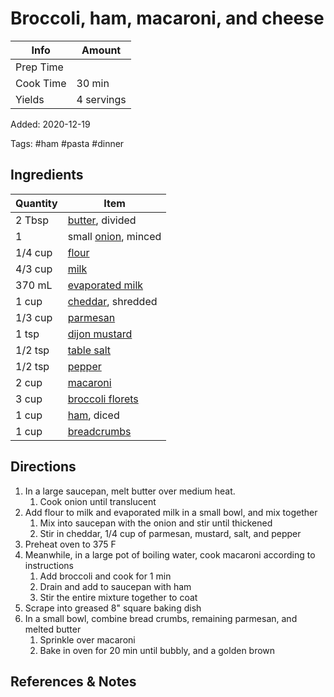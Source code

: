 # Broccoli, ham, macaroni, and cheese

| Info      | Amount     |
| --------- | ---------- |
| Prep Time |            |
| Cook Time | 30 min     |
| Yields    | 4 servings |

Added: 2020-12-19

Tags: #ham #pasta #dinner

## Ingredients

| Quantity | Item                                                  |
| -------- | ----------------------------------------------------- |
| 2 Tbsp   | [butter](../_ingredients/butter.md), divided          |
| 1        | small [onion](../_ingredients/onion.md), minced       |
| 1/4 cup  | [flour](../_ingredients/flour.md)                     |
| 4/3 cup  | [milk](../_ingredients/milk.md)                       |
| 370 mL   | [evaporated milk](../_ingredients/evaporated-milk.md) |
| 1 cup    | [cheddar](../_ingredients/cheddar.md), shredded       |
| 1/3 cup  | [parmesan](../_ingredients/parmesan.md)               |
| 1 tsp    | [dijon mustard](../_ingredients/dijon%20mustard.md)   |
| 1/2 tsp  | [table salt](../_ingredients/table%20salt.md)         |
| 1/2 tsp  | [pepper](../_ingredients/pepper.md)                   |
| 2 cup    | [macaroni](../_ingredients/macaroni.md)               |
| 3 cup    | [broccoli florets](../_ingredients/broccoli.md)       |
| 1 cup    | [ham](../_ingredients/ham.md), diced                  |
| 1 cup    | [breadcrumbs](../_ingredients/breadcrumbs.md)         |

## Directions

1. In a large saucepan, melt butter over medium heat.
    1. Cook onion until translucent
2. Add flour to milk and evaporated milk in a small bowl, and mix together
    1. Mix into saucepan with the onion and stir until thickened
    2. Stir in cheddar, 1/4 cup of parmesan, mustard, salt, and pepper
3. Preheat oven to 375 F
4. Meanwhile, in a large pot of boiling water, cook macaroni according to instructions
    1. Add broccoli and cook for 1 min
    2. Drain and add to saucepan with ham
    3. Stir the entire mixture together to coat
5. Scrape into greased 8" square baking dish
6. In a small bowl, combine bread crumbs, remaining parmesan, and melted butter
    1. Sprinkle over macaroni
    2. Bake in oven for 20 min until bubbly, and a golden brown

## References & Notes

[^1]: Original recipe: Nana
